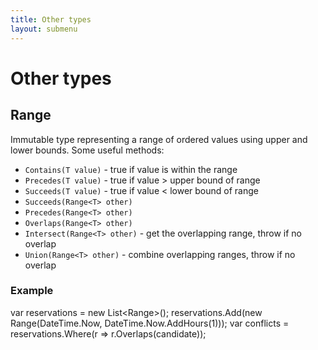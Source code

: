 ```yaml
---
title: Other types
layout: submenu
---
```

# Other types

## Range<T>
Immutable type representing a range of ordered values using upper and lower bounds. Some useful methods:

* `Contains(T value)` - true if value is within the range
* `Precedes(T value)` - true if value > upper bound of range
* `Succeeds(T value)` - true if value < lower bound of range
* `Succeeds(Range<T> other)`
* `Precedes(Range<T> other)`
* `Overlaps(Range<T> other)`
* `Intersect(Range<T> other)` - get the overlapping range, throw if no overlap
* `Union(Range<T> other)` - combine overlapping ranges, throw if no overlap

### Example
var reservations = new List<Range<DateTime>>();
reservations.Add(new Range(DateTime.Now, DateTime.Now.AddHours(1)));
var conflicts = reservations.Where(r => r.Overlaps(candidate));
